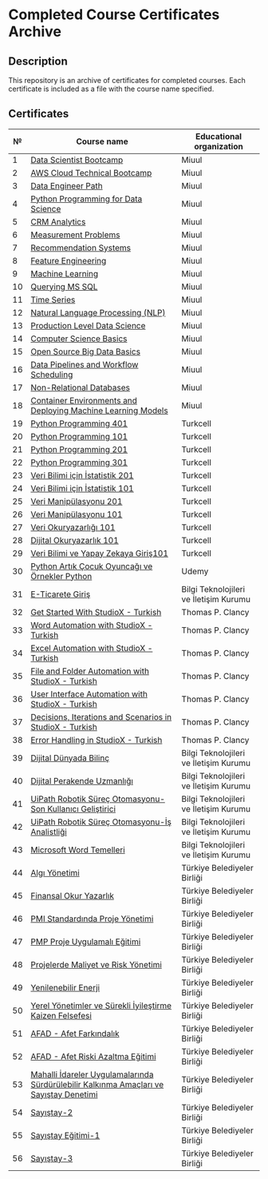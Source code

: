 # Completed Course Certificates Archive

## Description
This repository is an archive of certificates for completed courses. Each certificate is included as a file with the course name specified.

## Certificates

| №  | Course name                       | Educational organization      |
|----|-----------------------------------|-------------------------------|
| 1  | [Data Scientist Bootcamp](Data_Scientist_Bootcamp.png)           | Miuul                         |
| 2  | [AWS Cloud Technical Bootcamp](AWS_Cloud_Technical_Bootcamp.png)      | Miuul                         |
| 3  | [Data Engineer Path](Data_Engineer_Path.png)                | Miuul                         |
| 4  | [Python Programming for Data Science](Mehmet%20Işık%20-%202023-02-14%20Python%20Programming%20for%20Data%20Science.pdf) | Miuul                      |
| 5  | [CRM Analytics](Mehmet%20Işık%20-%202023-03-05%20CRM%20Analytics.pdf)                     | Miuul                         |
| 6  | [Measurement Problems](Mehmet%20Işık%20-%202023-03-15%20Measurement%20Problems.pdf)              | Miuul                         |
| 7  | [Recommendation Systems](Mehmet%20Işık%20-%202023-03-21%20Recommendation%20Systems.pdf)            | Miuul                         |
| 8  | [Feature Engineering](Mehmet%20Işık%20-%202023-03-25%20Feature%20Engineering.pdf)               | Miuul                         |
| 9  | [Machine Learning](Mehmet%20Işık%20-%202023-05-02%20Machine%20Learning.pdf)                  | Miuul                         |
| 10 | [Querying MS SQL](Mehmet%20Işık%20-%202023-06-23%20Querying%20MS%20SQL.pdf)                  | Miuul                         |
| 11 | [Time Series](Mehmet%20Işık%20-%202023-07-11%20Time%20Series.pdf)                           | Miuul                         |
| 12 | [Natural Language Processing (NLP)](Mehmet%20Işık%20-%202023-11-30%20Natural%20Language%20Processing%20(NLP).pdf) | Miuul |
| 13 | [Production Level Data Science](Mehmet%20Işık%20-%202023-11-30%20Production%20Level%20Data%20Science.pdf) | Miuul |
| 14 | [Computer Science Basics](Mehmet%20Işık%20-%202023-12-01%20Computer%20Science%20Basics.pdf)    | Miuul |
| 15 | [Open Source Big Data Basics](Mehmet%20Işık%20-%202023-12-04%20Open%20Source%20Big%20Data%20Basics.pdf) | Miuul |
| 16 | [Data Pipelines and Workflow Scheduling](Mehmet%20Işık%20-%202023-12-24%20Data%20Pipelines%20and%20Workflow%20Scheduling.pdf) | Miuul |
| 17 | [Non-Relational Databases](Mehmet%20Işık%20-%202023-12-24%20Non-Relational%20Databases.pdf)  | Miuul |
| 18 | [Container Environments and Deploying Machine Learning Models](Mehmet%20Işık%20-%202023-12-24%20Container%20Environments%20and%20Deploying%20Machine%20Learning%20Models.pdf) | Miuul |
| 19 | [Python Programming 401](Mehmet%20Işık-Python401.pdf) | Turkcell |
| 20 | [Python Programming 101](Mehmet%20Işık-Python101.pdf) | Turkcell |
| 21 | [Python Programming 201](Mehmet%20Işık-Python201.pdf) | Turkcell |
| 22 | [Python Programming 301](Mehmet%20Işık-Python301.pdf) | Turkcell |
| 23 | [Veri Bilimi için İstatistik 201](Mehmet%20Işık-Veri%20Bilimi%20için%20İstatistik201.pdf) | Turkcell |
| 24 | [Veri Bilimi için İstatistik 101](Mehmet%20Işık-Veri%20Bilimi%20için%20İstatistik101.pdf) | Turkcell |
| 25 | [Veri Manipülasyonu 201](Mehmet%20Işık-Veri%20Manipülasyonu201.pdf) | Turkcell |
| 26 | [Veri Manipülasyonu 101](Mehmet%20Işık-Veri%20Manipülasyonu101.pdf) | Turkcell |
| 27 | [Veri Okuryazarlığı 101](Mehmet%20Işık-Veri%20Okuryazarlığı101.pdf) | Turkcell |
| 28 | [Dijital Okuryazarlık 101](Mehmet%20Işık-Dijital%20Okuryazarlık101.pdf) | Turkcell |
| 29 | [Veri Bilimi ve Yapay Zekaya Giriş101](Mehmet%20Işık-Veri%20Bilimi%20ve%20Yapay%20Zekaya%20Giriş101.pdf) | Turkcell |
| 30 | [Python Artık Çocuk Oyuncağı ve Örnekler Python](file-23FPuZjiyLtdmimn8PVb04nl.pdf) | Udemy |
| 31 | [E-Ticarete Giriş](E-Ticarete_Giri__Sertifika.pdf) | Bilgi Teknolojileri ve İletişim Kurumu |
| 32 | [Get Started With StudioX - Turkish](LearningPath_Certificate_08172021072315990.pdf) | Thomas P. Clancy |
| 33 | [Word Automation with StudioX - Turkish](LearningPath_Certificate_08172021134912779.pdf) | Thomas P. Clancy |
| 34 | [Excel Automation with StudioX - Turkish](LearningPath_Certificate_08202021182955723.pdf) | Thomas P. Clancy |
| 35 | [File and Folder Automation with StudioX - Turkish](LearningPath_Certificate_08202021213012163.pdf) | Thomas P. Clancy |
| 36 | [User Interface Automation with StudioX - Turkish](LearningPath_Certificate_08242021173947858.pdf) | Thomas P. Clancy |
| 37 | [Decisions, Iterations and Scenarios in StudioX - Turkish](LearningPath_Certificate_08252021095822994.pdf) | Thomas P. Clancy |
| 38 | [Error Handling in StudioX - Turkish](LearningPath_Certificate_08252021110105966.pdf) | Thomas P. Clancy |
| 39 | [Dijital Dünyada Bilinç](Dijital_Dünyada_Bilinç_Sertifika.pdf) | Bilgi Teknolojileri ve İletişim Kurumu |
| 40 | [Dijital Perakende Uzmanlığı](Dijital_Perakende_Uzmanl____Sertifika.pdf) | Bilgi Teknolojileri ve İletişim Kurumu |
| 41 | [UiPath Robotik Süreç Otomasyonu-Son Kullanıcı Geliştirici](UiPath_Robotik_Süreç_Otomasyonu-Son_Kullan_c__Geli_tirici_Certificate.pdf) | Bilgi Teknolojileri ve İletişim Kurumu |
| 42 | [UiPath Robotik Süreç Otomasyonu-İş Analistliği](UiPath_Robotik_Süreç_Otomasyonu-___Analistli_i_Certificate.pdf) | Bilgi Teknolojileri ve İletişim Kurumu |
| 43 | [Microsoft Word Temelleri](Microsoft_Word_Temelleri_Certificate.pdf) | Bilgi Teknolojileri ve İletişim Kurumu |
| 44 | [Algı Yönetimi](Algı%20Yönetimi.jpeg) | Türkiye Belediyeler Birliği |
| 45 | [Finansal Okur Yazarlık](Finansal%20Okur%20Yazarlık.jpeg) | Türkiye Belediyeler Birliği |
| 46 | [PMI Standardında Proje Yönetimi](PMI.jpeg) | Türkiye Belediyeler Birliği |
| 47 | [PMP Proje Uygulamalı Eğitimi](PMP.jpeg) | Türkiye Belediyeler Birliği |
| 48 | [Projelerde Maliyet ve Risk Yönetimi](Projelerde%20Maliyet%20ve%20Risk%20Yönetimi.jpeg) | Türkiye Belediyeler Birliği |
| 49 | [Yenilenebilir Enerji](Yenilenebilir%20Enerji.jpeg) | Türkiye Belediyeler Birliği |
| 50 | [Yerel Yönetimler ve Sürekli İyileştirme Kaizen Felsefesi](Yerel%20Yönetimler%20ve%20Sürekli%20İyileştirme%20Kaizen%20Felsefesi.jpeg) | Türkiye Belediyeler Birliği |
| 51 | [AFAD - Afet Farkındalık](AFAD%20-%20Afet.jpeg) | Türkiye Belediyeler Birliği |
| 52 | [AFAD - Afet Riski Azaltma Eğitimi](AFAD-2.jpeg) | Türkiye Belediyeler Birliği |
| 53 | [Mahalli İdareler Uygulamalarında Sürdürülebilir Kalkınma Amaçları ve Sayıştay Denetimi](Mahalli%20idareler.png) | Türkiye Belediyeler Birliği |
| 54 | [Sayıştay-2](SAyıştay-%202.jpeg) | Türkiye Belediyeler Birliği |
| 55 | [Sayıştay Eğitimi-1](SAyıştay%20Eğitimi%20-%201.jpeg) | Türkiye Belediyeler Birliği |
| 56 | [Sayıştay-3](sayıştay-3.jpeg) | Türkiye Belediyeler Birliği |
